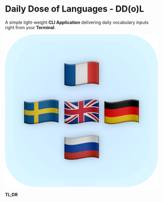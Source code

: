 <!--            
                    ***

                ~/readme.md
    https://github.com/michalspano/daily-dose-lang
                @michalspano 

                    ***
-->

# Daily Dose of Languages - DD(o)L

A simple light-weight __CLI Application__ delivering daily vocabulary inputs right from your __Terminal__.

![prof][PROFILE]

__TL;DR__

<!-- Links and refs -->
[PROFILE]: docs/profile.png